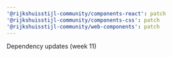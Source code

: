 ```yaml
---
'@rijkshuisstijl-community/components-react': patch
'@rijkshuisstijl-community/components-css': patch
'@rijkshuisstijl-community/web-components': patch
---
```


Dependency updates (week 11)
